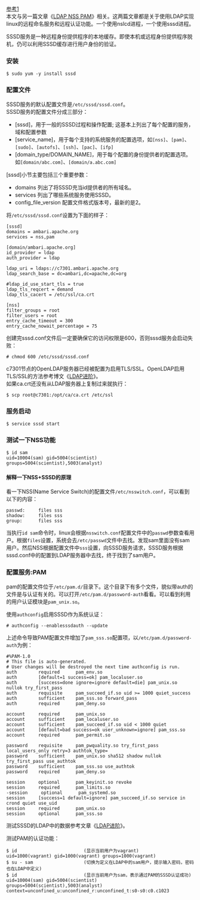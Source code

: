 [参考1](https://access.redhat.com/documentation/en-US/Red_Hat_Enterprise_Linux/6/html/Deployment_Guide/SSSD-Introduction.html)  
本文与另一篇文章《[LDAP NSS PAM](https://github.com/wbwangk/wbwangk.github.io/wiki/LDAP-NSS-PAM)》相关。这两篇文章都是关于使用LDAP实现linux的远程命名服务和远程认证功能。一个使用nslcd进程，一个使用sssd进程。  

SSSD服务是一种远程身份提供程序的本地缓存。即使本机或远程身份提供程序脱机，仍可以利用SSSD缓存进行用户身份的验证。  
### 安装
```
$ sudo yum -y install sssd
```
### 配置文件
SSSD服务的默认配置文件是`/etc/sssd/sssd.conf`。  
SSSD服务的配置文件分成三部分：  
- [sssd]，用于一般的SSSD过程和操作配置; 这基本上列出了每个配置的服务，域和配置参数  
- [service_name]，用于每个支持的系统服务的配置选项，如`[nss]`、`[pam]`、`[sudo]`、`[autofs]`、`[ssh]`、`[pac]`、`[ifp]`  
- [domain_type/DOMAIN_NAME]，用于每个配置的身份提供者的配置选项。如`[domain/abc.com]`、`[domain/a.abc.com]`  

[sssd]小节主要包括三个重要参数：  
- domains 列出了将SSSD充当id提供者的所有域名。    
- services 列出了哪些系统服务使用SSSD。  
- config_file_version 配置文件格式版本号，最新的是2。  

将`/etc/sssd/sssd.conf`设置为下面的样子：
```
[sssd]
domains = ambari.apache.org
services = nss,pam

[domain/ambari.apache.org]
id_provider = ldap
auth_provider = ldap

ldap_uri = ldaps://c7301.ambari.apache.org
ldap_search_base = dc=ambari,dc=apache,dc=org

#ldap_id_use_start_tls = true
ldap_tls_reqcert = demand
ldap_tls_cacert = /etc/ssl/ca.crt

[nss]
filter_groups = root
filter_users = root
entry_cache_timeout = 300
entry_cache_nowait_percentage = 75
```
创建完sssd.conf文件后一定要确保它的访问权限是600，否则sssd服务会启动失败：  
```
# chmod 600 /etc/sssd/sssd.conf
```

c7301节点的OpenLDAP服务器已经被配置为启用TLS/SSL。OpenLDAP启用TLS/SSL的方法参考博文《[LDAP进阶](https://imaidata.github.io/blog/ldap2/)》。  
如果ca.crt还没有从LDAP服务器上复制过来就执行：
```
$ scp root@c7301:/opt/ca/ca.crt /etc/ssl
```
### 服务启动
```
$ service sssd start
```
### 测试一下NSS功能
```
$ id sam
uid=10004(sam) gid=5004(scientist) groups=5004(scientist),5003(analyst)
```
#### 解释一下NSS+SSSD的原理
看一下NSS(Name Service Switch)的配置文件`/etc/nsswitch.conf`，可以看到以下的内容：
```
passwd:     files sss
shadow:     files sss
group:      files sss
```   
当执行`id sam`命令时，linux会根据`nsswitch.conf`配置文件中的`passwd`参数查看用户。根据`files`设置，系统会去`/etc/passwd`文件中去找。发现sam里面没有sam用户。然后NSS根据配置文件中`sss`设置，向SSSD服务请求，SSSD服务根据sssd.conf中的配置到LDAP服务器中去找，终于找到了sam用户。  

### 配置服务:PAM
pam的配置文件位于`/etc/pam.d/`目录下。这个目录下有多个文件，貌似带auth的文件是与认证有关的。可以打开`/etc/pam.d/password-auth`看看。可以看到利用的用户认证模块是`pam_unix.so`。

使用`authconfig`启用SSSD作为系统认证：
```
# authconfig --enablesssdauth --update
```
上述命令导致PAM配置文件增加了`pam_sss.so`配置项，以`/etc/pam.d/password-auth`为例：
```
#%PAM-1.0
# This file is auto-generated.
# User changes will be destroyed the next time authconfig is run.
auth        required      pam_env.so
auth        [default=1 success=ok] pam_localuser.so
auth        [success=done ignore=ignore default=die] pam_unix.so nullok try_first_pass
auth        requisite     pam_succeed_if.so uid >= 1000 quiet_success
auth        sufficient    pam_sss.so forward_pass
auth        required      pam_deny.so

account     required      pam_unix.so
account     sufficient    pam_localuser.so
account     sufficient    pam_succeed_if.so uid < 1000 quiet
account     [default=bad success=ok user_unknown=ignore] pam_sss.so
account     required      pam_permit.so

password    requisite     pam_pwquality.so try_first_pass local_users_only retry=3 authtok_type=
password    sufficient    pam_unix.so sha512 shadow nullok try_first_pass use_authtok
password    sufficient    pam_sss.so use_authtok
password    required      pam_deny.so

session     optional      pam_keyinit.so revoke
session     required      pam_limits.so
-session     optional      pam_systemd.so
session     [success=1 default=ignore] pam_succeed_if.so service in crond quiet use_uid
session     required      pam_unix.so
session     optional      pam_sss.so
```
测试SSSD的LDAP中的数据参考文章《[LDAP进阶](https://imaidata.github.io/blog/ldap2/)》。  

测试PAM的认证功能：
```
$ id                         (显示当前用户为vagrant)
uid=1000(vagrant) gid=1000(vagrant) groups=1000(vagrant)
$ su - sam                   (切换为定义在LDAP中的sam用户，提示输入密码，密码也在LDAP中定义)
$ id                         (显示当前用户为sam，表示通过PAM的SSSD认证成功)
uid=10004(sam) gid=5004(scientist) groups=5004(scientist),5003(analyst) context=unconfined_u:unconfined_r:unconfined_t:s0-s0:c0.c1023
```